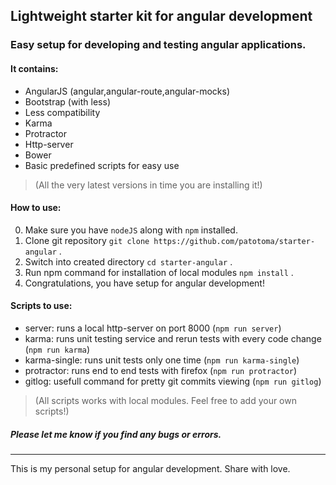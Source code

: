 ## Lightweight starter kit for angular development

### Easy setup for developing and testing angular applications.

#### It contains:
* AngularJS (angular,angular-route,angular-mocks)
* Bootstrap (with less)
* Less compatibility
* Karma
* Protractor
* Http-server
* Bower
* Basic predefined scripts for easy use

> (All the very latest versions in time you are installing it!)

#### How to use:
0. Make sure you have `nodeJS` along with `npm` installed.
1. Clone git repository `git clone https://github.com/patotoma/starter-angular` .
2. Switch into created directory `cd starter-angular` .
3. Run npm command for installation of local modules `npm install` .
4. Congratulations, you have setup for angular development!

#### Scripts to use:
* server: runs a local http-server on port 8000 (`npm run server`)
* karma: runs unit testing service and rerun tests with every code change (`npm run karma`)
* karma-single: runs unit tests only one time (`npm run karma-single`)
* protractor: runs end to end tests with firefox (`npm run protractor`)
* gitlog: usefull command for pretty git commits viewing (`npm run gitlog`)

> (All scripts works with local modules. Feel free to add your own scripts!)

##### Please let me know if you find any bugs or errors.

---
This is my personal setup for angular development. Share with love.